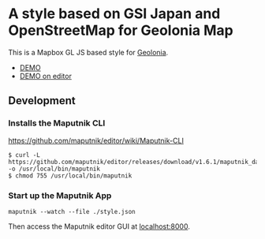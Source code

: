 # A style based on GSI Japan and OpenStreetMap for Geolonia Map

This is a Mapbox GL JS based style for [Geolonia](https://geolonia.com/).

- [DEMO](https://geolonia.github.io/preview?style=geolonia/outdoors)
- [DEMO on editor](https://editor.geolonia.com/?style=https://raw.githubusercontent.com/geolonia/outdoors/master/style.json)

## Development

### Installs the Maputnik CLI

https://github.com/maputnik/editor/wiki/Maputnik-CLI

```
$ curl -L https://github.com/maputnik/editor/releases/download/v1.6.1/maputnik_darwin -o /usr/local/bin/maputnik
$ chmod 755 /usr/local/bin/maputnik
```

### Start up the Maputnik App

```
maputnik --watch --file ./style.json
```

Then access the Maputnik editor GUI at [localhost:8000](https://localhost:8000/).
